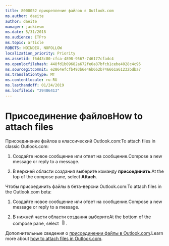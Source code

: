 ```yaml
---
title: 8000052 прикрепление файлов в Outlook.com
ms.author: daeite
author: daeite
manager: jackiesm
ms.date: 5/31/2018
ms.audience: ITPro
ms.topic: article
ROBOTS: NOINDEX, NOFOLLOW
localization_priority: Priority
ms.assetid: f6d43c80-cfca-4898-9567-746177cfadc4
ms.openlocfilehash: 448fd1b09682a672fe6a87bfcb1cebe4028c4c95
ms.sourcegitcommit: e2864efcfb493b6e46b662b746661a61232bdba7
ms.translationtype: MT
ms.contentlocale: ru-RU
ms.lasthandoff: 01/24/2019
ms.locfileid: "29486413"
---
```

# <a name="how-to-attach-files"></a><span data-ttu-id="aa3ac-102">Присоединение файлов</span><span class="sxs-lookup"><span data-stu-id="aa3ac-102">How to attach files</span></span>

<span data-ttu-id="aa3ac-103">Присоединение файлов в классический Outlook.com:</span><span class="sxs-lookup"><span data-stu-id="aa3ac-103">To attach files in classic Outlook.com:</span></span>
  
1. <span data-ttu-id="aa3ac-104">Создайте новое сообщение или ответ на сообщение.</span><span class="sxs-lookup"><span data-stu-id="aa3ac-104">Compose a new message or reply to a message.</span></span>
    
2. <span data-ttu-id="aa3ac-105">В верхней области создания выберите команду **присоединить**.</span><span class="sxs-lookup"><span data-stu-id="aa3ac-105">At the top of the compose pane, select **Attach**.</span></span> 
    
<span data-ttu-id="aa3ac-106">Чтобы присоединить файлы в бета-версии Outlook.com:</span><span class="sxs-lookup"><span data-stu-id="aa3ac-106">To attach files in the Outlook.com beta:</span></span>
  
1. <span data-ttu-id="aa3ac-107">Создайте новое сообщение или ответ на сообщение.</span><span class="sxs-lookup"><span data-stu-id="aa3ac-107">Compose a new message or reply to a message.</span></span>
    
2. <span data-ttu-id="aa3ac-108">В нижней части области создания выберите</span><span class="sxs-lookup"><span data-stu-id="aa3ac-108">At the bottom of the compose pane, select</span></span> ![Подключение](media/da223d01-5fe6-448c-a3a3-e2b5262da4b9.png)<span data-ttu-id="aa3ac-110">.</span><span class="sxs-lookup"><span data-stu-id="aa3ac-110"></span></span>
    
<span data-ttu-id="aa3ac-111">Дополнительные сведения о [присоединении файлы в Outlook.com](https://go.microsoft.com/fwlink/p/?linkid=2001702&amp;clcid=0x409).</span><span class="sxs-lookup"><span data-stu-id="aa3ac-111">Learn more about [how to attach files in Outlook.com](https://go.microsoft.com/fwlink/p/?linkid=2001702&amp;clcid=0x409).</span></span>
  

